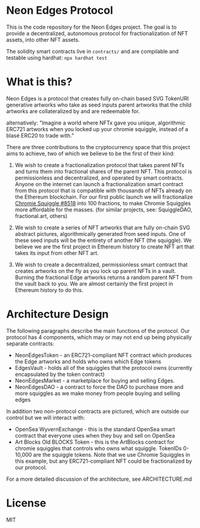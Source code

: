 # Neon Edges Protocol

This is the code repository for the Neon Edges project. The goal is to provide a decentralized, autonomous protocol for fractionalization of NFT assets, into other NFT assets.

The solidity smart contracts live in `contracts/` and are compilable and testable using hardhat: `npx hardhat test`


# What is this?

Neon Edges is a protocol that creates fully on-chain based SVG TokenURI generative artworks who take as seed inputs parent artworks that the child artworks are collateralized by and are redeemable for.

alternatively: "Imagine a world where NFTx gave you unique, algorithmic ERC721 artworks when you locked up your chromie squiggle, instead of a blasé ERC20 to trade with."

There are three contributions to the cryptocurrency space that this project aims to achieve, two of which we believe to be the first of their kind:

1. We wish to create a fractionalization protocol that takes parent NFTs and turns them into fractional shares of the parent NFT. This protocol is permissionless and decentralized, and operated by smart contracts. Anyone on the internet can launch a fractionalization smart contract from this protocol that is compatible with thousands of NFTs already on the Ethereum blockchain. For our first public launch we will fractionalize [Chromie Squiggle #8518](https://opensea.io/assets/0x059edd72cd353df5106d2b9cc5ab83a52287ac3a/8518) into 100 fractions, to make Chromie Squiggles more affordable for the masses. (for similar projects, see: SquiggleDAO, fractional.art, others)

2. We wish to create a series of NFT artworks that are fully on-chain SVG abstract pictures, algorithmically generated from seed inputs. One of these seed inputs will be the entirety of another NFT (the squiggle). We believe we are the first project in Ethereum history to create NFT art that takes its input from other NFT art.

3. We wish to create a decentralized, permissionless smart contract that creates artworks on the fly as you lock up parent NFTs in a vault. Burning the fractional Edge artworks returns a random parent NFT from the vault back to you. We are almost certainly the first project in Ethereum history to do this.

# Architecture Design

The following paragraphs describe the main functions of the protocol. Our protocol has 4 components, which may or may not end up being physically separate contracts:

* NeonEdgesToken - an ERC721-compliant NFT contract which produces the Edge artworks and holds who owns which Edge tokens
* EdgesVault - holds all of the squiggles that the protocol owns (currently encapsulated by the token contract)
* NeonEdgesMarket - a marketplace for buying and selling Edges.
* NeonEdgesDAO - a contract to force the DAO to purchase more and more squiggles as we make money from people buying and selling edges

In addition two non-protocol contracts are pictured, which are outside our control but we will interact with:
* OpenSea WyvernExchange - this is the standard OpenSea smart contract that everyone uses when they buy and sell on OpenSea
* Art Blocks Old BLOCKS Token - this is the ArtBlocks contract for chromie squiggles that controls who owns what squiggle. TokenIDs 0-10,000 are the squiggle tokens. Note that we use Chromie Squiggles in this example, but any ERC721-compliant NFT could be fractionalized by our protocol.

For a more detailed discussion of the architecture, see ARCHITECTURE.md

# License

MIT
